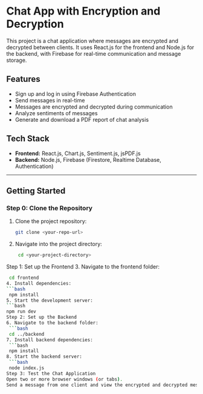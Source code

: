 # Chat App with Encryption and Decryption

This project is a chat application where messages are encrypted and decrypted between clients. It uses React.js for the frontend and Node.js for the backend, with Firebase for real-time communication and message storage.

## Features
- Sign up and log in using Firebase Authentication
- Send messages in real-time
- Messages are encrypted and decrypted during communication
- Analyze sentiments of messages
- Generate and download a PDF report of chat analysis

## Tech Stack
- **Frontend:** React.js, Chart.js, Sentiment.js, jsPDF.js
- **Backend:** Node.js, Firebase (Firestore, Realtime Database, Authentication)

---

## Getting Started

### Step 0: Clone the Repository
1. Clone the project repository:
   ```bash
   git clone <your-repo-url>
2. Navigate into the project directory:
   ```bash
    cd <your-project-directory>
Step 1: Set up the Frontend
3. Navigate to the frontend folder:
   ```bash
    cd frontend
4. Install dependencies:
```bash
    npm install
5. Start the development server:
   ```bash     
   npm run dev
Step 2: Set up the Backend
6. Navigate to the backend folder:
    ```bash
    cd ../backend
7. Install backend dependencies:
    ```bash
    npm install
8. Start the backend server:
    ```bash
    node index.js
Step 3: Test the Chat Application
Open two or more browser windows (or tabs).
Send a message from one client and view the encrypted and decrypted message in real-time on other clients.